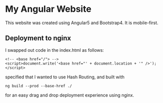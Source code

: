 # My Angular Website

This website was created using Angular5 and Bootstrap4. It is mobile-first.

## Deployment to nginx

I swapped out code in the index.html as follows: 

```
<!-- <base href="/"> -->
<script>document.write('<base href="' + document.location + '" />');</script>
```

specified that I wanted to use Hash Routing, and built with 
 
```
ng build --prod --base-href ./
```

for an easy drag and drop deployment experience using nginx.